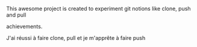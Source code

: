 This awesome project is created to experiment git notions like clone, push and pull

achievements.

J'ai réussi à faire clone, pull et je m'apprête à faire push